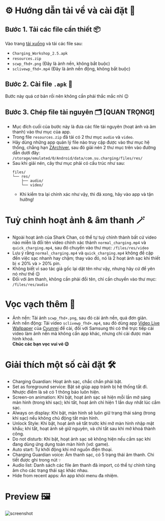 # ⚙️ Hướng dẫn tải về và cài đặt 🔧

## Bước 1. Tải các file cần thiết 📦

Vào trang [tải xuống](https://github.com/YunyiKovsha/Charging_Workshop/releases) và tải các file sau:
- `Charging_Workshop_2.5.apk`
- `resources.zip`
- `scwp_fhd+.png` (Đây là ảnh nền, không bắt buộc)
- `sclivewp_fhd+.mp4` (Đây là ảnh nền động, không bắt buộc)

## Bước 2. Cài file `.apk` 📲

Bước này quá cơ bản rồi nên không cần phải thắc mắc nhỉ 😉

## Bước 3. Chép file tài nguyên 🗂️ [QUAN TRỌNG❗] 

- Mục đích cuối của bước này là đưa các file tài nguyên (hoạt ảnh và âm thanh) vào thư mục của app.
- Trong file `resources.zip` đã tải có 2 thư mục `audio` và `video`.
- Hãy dùng những app quản lý file nào truy cập được vào thư mục hệ thống, chẳng hạn [ZArchiver](https://play.google.com/store/apps/details?id=ru.zdevs.zarchiver), sau đó giải nén 2 thư mục trên vào đường dẫn dưới đây:
  `/storage/emulated/0/Android/data/com.su.charging/files/res/`
- Sau khi giải nén, cây thư mục phải có cấu trúc như sau:
  ```
  files/
  └── res/
      ├── audio/
      └── video/
  ```
  - Khi kiểm tra lại chính xác như vậy, thì đã xong, hãy vào app và tận hưởng!

# Tuỳ chỉnh hoạt ảnh & âm thanh 🪄

- Ngoài hoạt ảnh của Shark Chan, có thể tự tuỳ chỉnh thành bất cứ video nào miễn là đổi tên video chính xác thành `normal_charging.mp4` và `quick_charging.mp4`, sau đó chuyển vào thư mục: `/files/res/video`
- Lưu ý rằng `normal_charging.mp4` và `quick_charging.mp4` không đề cập đến việc sạc nhanh hay chậm; thay vào đó, nó là 2 hoạt ảnh sạc khi thiết bị ≤ 20% và > 20% pin.
- Không biết vì sao tác giả gốc lại dặt tên như vậy, nhưng hãy cứ để yên nó như thế 😉
- Đối với âm thanh, không cần phải đổi tên, chỉ cần chuyển vào thư mục: `/files/res/audio`

# Vọc vạch thêm 🎉

- Ảnh nền: Tải ảnh `scwp_fhd+.png`, sau đó cài ảnh nền, quá đơn giản.
- Ảnh nền động: Tải video `sclivewp_fhd+.mp4`, sau đó dùng app [Video Live Wallpaper](https://github.com/cyunrei/Video-Live-Wallpaper) của [Cyunrei](https://github.com/cyunrei) để cài, đối với Samsung thì có thể trực tiếp cài video làm ảnh nền mà không cần app khác, nhưng chỉ cài được màn hình khoá.  
**Chúc các bạn vọc vui vẻ 😉**

# Giải thích một số cài đặt 🛠

- Charging Guardian: Hoạt ảnh sạc, chắc chắn phải bật.
- Set as foreground service: Bật sẽ giúp app tránh bị hệ thống tắt đi. Nhược điểm là sẽ có 1 thông báo luôn hiện.
- Screen-on animation: Khi bật, hoạt ảnh sạc sẽ hiện mỗi lần mở sáng màn hình (trong khi sạc); khi tắt, hoạt ảnh chỉ hiện 1 lần duy nhất lúc cắm sạc.
- Always on display: Khi bật, màn hình sẽ luôn giữ trạng thái sáng (trong khi sạc) nếu không chủ động tắt màn hình.
- Unlock Style: Khi bật, hoạt ảnh sẽ tắt trước khi mở màn hình nhập mật khẩu; khi tắt, hoạt ảnh sẽ giữ nguyên, và chỉ tắt sau khi mở khoá thành công.
- Do not disturb: Khi bật, hoạt ảnh sạc sẽ không hiện nếu cắm sạc khi đang dùng ứng dụng toàn màn hình (vd: game).
- Auto start: Tự khởi động khi mở nguồn điện thoại.
- Charging Guardian voice: Âm thanh sạc, có 5 trạng thái âm thanh. Chi tiết được ghi trong nút `❔`
- Audio list: Danh sách các file âm thanh đã import, có thể tự chỉnh từng âm cho các trạng thái sạc khác nhau.
- Hide from recent apps: Ẩn app khỏi menu đa nhiệm.

# Preview 🖼️

![screenshot](https://github.com/user-attachments/assets/2c498779-34db-4aad-a275-c6043e5ab940)
